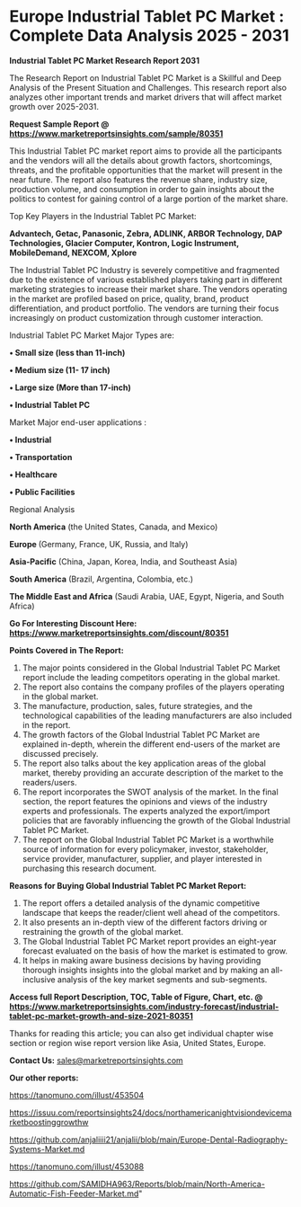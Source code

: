 # Europe Industrial Tablet PC Market : Complete Data Analysis 2025 - 2031

<strong>Industrial Tablet PC Market Research Report 2031</strong>

The Research Report on Industrial Tablet PC Market is a Skillful and Deep Analysis of the Present Situation and Challenges. This research report also analyzes other important trends and market drivers that will affect market growth over 2025-2031.

<strong>Request Sample Report @ <a href=https://www.marketreportsinsights.com/sample/80351>https://www.marketreportsinsights.com/sample/80351</a></strong>

This Industrial Tablet PC market report aims to provide all the participants and the vendors will all the details about growth factors, shortcomings, threats, and the profitable opportunities that the market will present in the near future. The report also features the revenue share, industry size, production volume, and consumption in order to gain insights about the politics to contest for gaining control of a large portion of the market share.

Top Key Players in the Industrial Tablet PC Market:

<strong>Advantech, Getac, Panasonic, Zebra, ADLINK, ARBOR Technology, DAP Technologies, Glacier Computer, Kontron, Logic Instrument, MobileDemand, NEXCOM, Xplore</strong>

The Industrial Tablet PC Industry is severely competitive and fragmented due to the existence of various established players taking part in different marketing strategies to increase their market share. The vendors operating in the market are profiled based on price, quality, brand, product differentiation, and product portfolio. The vendors are turning their focus increasingly on product customization through customer interaction.

Industrial Tablet PC Market Major Types are:

<strong>• Small size (less than 11-inch)

• Medium size (11- 17 inch)

• Large size (More than 17-inch)

• Industrial Tablet PC</strong>

Market Major end-user applications :

<strong>• Industrial

• Transportation

• Healthcare

• Public Facilities</strong>

Regional Analysis

</u><strong><b>North America</b></strong> (the United States, Canada, and Mexico)

<strong><b>Europe </b></strong>(Germany, France, UK, Russia, and Italy)

<strong><b>Asia-Pacific</b></strong> (China, Japan, Korea, India, and Southeast Asia)

<strong><b>South America</b></strong> (Brazil, Argentina, Colombia, etc.)

<strong><b>The Middle East and Africa</b></strong> (Saudi Arabia, UAE, Egypt, Nigeria, and South Africa)

<strong>Go For Interesting Discount Here: <a href=https://www.marketreportsinsights.com/discount/80351>https://www.marketreportsinsights.com/discount/80351</a></strong>

<strong>Points Covered in The Report:</strong>
<ol>
  <li>The major points considered in the Global Industrial Tablet PC Market report include the leading competitors operating in the global market.</li>
  <li>The report also contains the company profiles of the players operating in the global market.</li>
  <li>The manufacture, production, sales, future strategies, and the technological capabilities of the leading manufacturers are also included in the report.</li>
  <li>The growth factors of the Global Industrial Tablet PC Market are explained in-depth, wherein the different end-users of the market are discussed precisely.</li>
  <li>The report also talks about the key application areas of the global market, thereby providing an accurate description of the market to the readers/users.</li>
  <li>The report incorporates the SWOT analysis of the market. In the final section, the report features the opinions and views of the industry experts and professionals. The experts analyzed the export/import policies that are favorably influencing the growth of the Global Industrial Tablet PC Market.</li>
  <li>The report on the Global Industrial Tablet PC Market is a worthwhile source of information for every policymaker, investor, stakeholder, service provider, manufacturer, supplier, and player interested in purchasing this research document.</li>
</ol>
<strong>Reasons for Buying Global Industrial Tablet PC Market Report:</strong>

<ol>
  <li>The report offers a detailed analysis of the dynamic competitive landscape that keeps the reader/client well ahead of the competitors.</li>
  <li>It also presents an in-depth view of the different factors driving or restraining the growth of the global market.</li>
  <li>The Global Industrial Tablet PC Market report provides an eight-year forecast evaluated on the basis of how the market is estimated to grow.</li>
  <li>It helps in making aware business decisions by having providing thorough insights insights into the global market and by making an all-inclusive analysis of the key market segments and sub-segments.</li>
</ol>
<strong>Access full Report Description, TOC, Table of Figure, Chart, etc. @ <a href=https://www.marketreportsinsights.com/industry-forecast/industrial-tablet-pc-market-growth-and-size-2021-80351>https://www.marketreportsinsights.com/industry-forecast/industrial-tablet-pc-market-growth-and-size-2021-80351</a></strong>


Thanks for reading this article; you can also get individual chapter wise section or region wise report version like Asia, United States, Europe.

<strong>Contact Us:</strong>
sales@marketreportsinsights.com

<strong>Our other reports:</strong>

<a href=https://tanomuno.com/illust/453504>https://tanomuno.com/illust/453504</a>

<a href=https://issuu.com/reportsinsights24/docs/northamericanightvisiondevicemarketboostinggrowthw>https://issuu.com/reportsinsights24/docs/northamericanightvisiondevicemarketboostinggrowthw</a>

<a href=https://github.com/anjaliiii21/anjalii/blob/main/Europe-Dental-Radiography-Systems-Market.md>https://github.com/anjaliiii21/anjalii/blob/main/Europe-Dental-Radiography-Systems-Market.md</a>

<a href=https://tanomuno.com/illust/453088>https://tanomuno.com/illust/453088</a>

<a href=https://github.com/SAMIDHA963/Reports/blob/main/North-America-Automatic-Fish-Feeder-Market.md>https://github.com/SAMIDHA963/Reports/blob/main/North-America-Automatic-Fish-Feeder-Market.md</a>"
